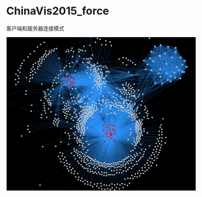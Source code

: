# ChinaVis2015_force
客户端和服务器连接模式

![image](https://github.com/xswei/ChinaVis2015_force/blob/master/result.png)
